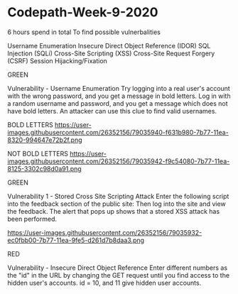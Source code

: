 # Codepath-Week-9-2020

6 hours spend in total
To find possible vulnerbalities

Username Enumeration
Insecure Direct Object Reference (IDOR)
SQL Injection (SQLi)
Cross-Site Scripting (XSS)
Cross-Site Request Forgery (CSRF)
Session Hijacking/Fixation

GREEN

Vulnerability  - Username Enumeration
Try logging into a real user's account with the wrong password, and you get a message in bold letters.
Log in with a random username and password, and you get a message which does not have bold letters.
An attacker can use this clue to find valid usernames. 

BOLD LETTERS
https://user-images.githubusercontent.com/26352156/79035940-f631b980-7b77-11ea-8320-994647e72b2f.png

NOT BOLD LETTERS
https://user-images.githubusercontent.com/26352156/79035942-f9c54080-7b77-11ea-8125-3302c98d0a91.png

GREEN

Vulnerability 1 - Stored Cross Site Scripting Attack
Enter the following script into the feedback section of the public site: <script>alert('Nilab found the XSS!');</script>
Then log into the site and view the feedback.
The alert that pops up shows that a stored XSS attack has been performed.

 https://user-images.githubusercontent.com/26352156/79035932-ec0fbb00-7b77-11ea-9fe5-d261d7b8daa3.png
 
 RED
 
 Vulnerability - Insecure Direct Object Reference
Enter different numbers as the "id" in the URL by changing the GET request until you find access to the hidden user's accounts.
id = 10, and 11 give hidden user accounts.

